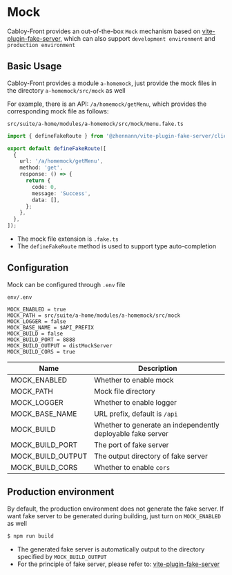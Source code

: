 # Mock

Cabloy-Front provides an out-of-the-box `Mock` mechanism based on [vite-plugin-fake-server](https://github.com/condorheroblog/vite-plugin-fake-server/), which can also support `development environment` and `production environment`

## Basic Usage

Cabloy-Front provides a module `a-homemock`, just provide the mock files in the directory `a-homemock/src/mock` as well

For example, there is an API: `/a/homemock/getMenu`, which provides the corresponding mock file as follows:

`src/suite/a-home/modules/a-homemock/src/mock/menu.fake.ts`

```typescript
import { defineFakeRoute } from '@zhennann/vite-plugin-fake-server/client';

export default defineFakeRoute([
  {
    url: '/a/homemock/getMenu',
    method: 'get',
    response: () => {
      return {
        code: 0,
        message: 'Success',
        data: [],
      };
    },
  },
]);
```

- The mock file extension is `.fake.ts`
- The `defineFakeRoute` method is used to support type auto-completion

## Configuration

Mock can be configured through `.env` file

`env/.env`

```env
MOCK_ENABLED = true
MOCK_PATH = src/suite/a-home/modules/a-homemock/src/mock
MOCK_LOGGER = false
MOCK_BASE_NAME = $API_PREFIX
MOCK_BUILD = false
MOCK_BUILD_PORT = 8888
MOCK_BUILD_OUTPUT = distMockServer
MOCK_BUILD_CORS = true
```

| Name              | Description                                                 |
| ----------------- | ----------------------------------------------------------- |
| MOCK_ENABLED      | Whether to enable mock                                      |
| MOCK_PATH         | Mock file directory                                         |
| MOCK_LOGGER       | Whether to enable logger                                    |
| MOCK_BASE_NAME    | URL prefix, default is `/api`                               |
| MOCK_BUILD        | Whether to generate an independently deployable fake server |
| MOCK_BUILD_PORT   | The port of fake server                                     |
| MOCK_BUILD_OUTPUT | The output directory of fake server                         |
| MOCK_BUILD_CORS   | Whether to enable `cors`                                    |

## Production environment

By default, the production environment does not generate the fake server. If want fake server to be generated during building, just turn on `MOCK_ENABLED` as well

```bash
$ npm run build
```

- The generated fake server is automatically output to the directory specified by `MOCK_BUILD_OUTPUT`
- For the principle of fake server, please refer to: [vite-plugin-fake-server](https://github.com/condorheroblog/vite-plugin-fake-server/)
